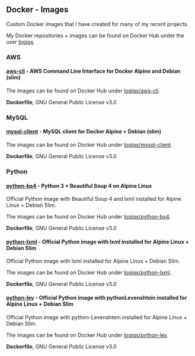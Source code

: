 ## Docker - Images

Custom Docker images that I have created for many of my recent projects.

My Docker repositories + images can be found on Docker Hub under the user [logiqx](https://hub.docker.com/u/logiqx).



### AWS

#### [aws-cli](https://github.com/Logiqx/aws-cli) - AWS Command Line Interface for Docker  Alpine and Debian (slim)

The images can be found on Docker Hub under [loqiqx/aws-cli](https://hub.docker.com/r/logiqx/aws-cli).

**Dockerfile**, GNU General Public License v3.0



### MySQL

#### [mysql-client](https://github.com/Logiqx/mysql-client) - MySQL client for Docker  Alpine + Debian (slim)

The images can be found on Docker Hub under [loqiqx/mysql-client](https://hub.docker.com/r/logiqx/mysql-client).

**Dockerfile**, GNU General Public License v3.0



### Python

#### [python-bs4](https://github.com/Logiqx/python-bs4) - Python 3 + Beautiful Soup 4 on Alpine Linux

Official Python image with Beautiful Soup 4 and lxml installed for Alpine Linux + Debian Slim.

The images can be found on Docker Hub under [loqiqx/python-bs4](https://hub.docker.com/r/logiqx/python-bs4).

**Dockerfile**, GNU General Public License v3.0



#### [python-lxml](https://github.com/Logiqx/python-lxml) - Official Python image with lxml installed for Alpine Linux + Debian Slim

Official Python image with lxml installed for Alpine Linux + Debian Slim.

The images can be found on Docker Hub under [loqiqx/python-lxml](https://hub.docker.com/r/logiqx/python-lxml).

**Dockerfile**, GNU General Public License v3.0



#### [python-lev](https://github.com/Logiqx/python-lev) - Official Python image with pythonLevenshtein installed for Alpine Linux + Debian Slim

Official Python image with python-Levenshtein installed for Alpine Linux + Debian Slim.

The images can be found on Docker Hub under [loqiqx/python-lev](https://hub.docker.com/r/logiqx/python-lev).

**Dockerfile**, GNU General Public License v3.0




